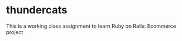 thundercats
===========

This is a working class assignment to learn Ruby on Rails: Ecommerce project
